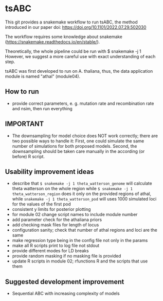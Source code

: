 # tsABC


This git provides a snakemake workflow to run tsABC, the method introduced in our paper doi: https://doi.org/10.1101/2022.07.29.502030


The workflow requires some knowledge about snakemake (https://snakemake.readthedocs.io/en/stable/).

Theoretically, the whole pipeline could be run with $ snakemake -j 1
However, we suggest a more careful use with exact understanding of each step.

tsABC was first developed to run on A. thaliana, thus, the data application module is named "athal" (module04).


## How to run
 + provide correct parameters, e. g. mutation rate and recombination rate and nsim, then run everything

## IMPORTANT
 + The downsampling for model choice does NOT work correctly; there are two possible ways to handle it: First, one could simulate the same number of simulations for both proposed models. Second, the downsampling should be taken care manually in the according (or before) R script.


## Usability improvement ideas
 + describe that `$ snakemake -j 1 theta_watterson_genome` will calculate theta watterson on the whole region while `$ snakemake -j 1 theta_watterson_region` does it only on the provided regions of athal, while `snakemake -j 1 theta_watterson_pod` will uses 1000 simulated loci for the values of the first pod
 + consistent y limits for posterior plotting
 + for module 02 change script names to include module number
 + add parameter check for the athaliana priors
 + add checking mask files for length of locus
 + configuration sanity; check that number of athal regions and loci are the same
 + make regression type being in the config file not only in the params
 + make all R scripts print to log file not stdout
 + provide different modes for LD breaks
 + provide random masking if no masking file is provided
 + update R scripts in module 02; rfunctions R and the scripts that use them

## Suggested development improvement
 + Sequential ABC with increasing complexity of models

